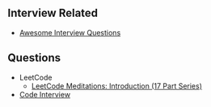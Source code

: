 ## Interview Related


- [Awesome Interview Questions](https://github.com/DopplerHQ/awesome-interview-questions)


## Questions
- LeetCode
    - [LeetCode Meditations: Introduction (17 Part Series)](https://dev.to/rivea0/leetcode-meditations-introduction-4k20)
- [Code Interview](https://www.freecodecamp.org/learn/coding-interview-prep)
